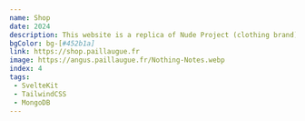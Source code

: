 ```yaml
---
name: Shop
date: 2024
description: This website is a replica of Nude Project (clothing brand) made with SvelteKit.
bgColor: bg-[#452b1a]
link: https://shop.paillaugue.fr
image: https://angus.paillaugue.fr/Nothing-Notes.webp
index: 4
tags:
 - SvelteKit
 - TailwindCSS
 - MongoDB
---
```

